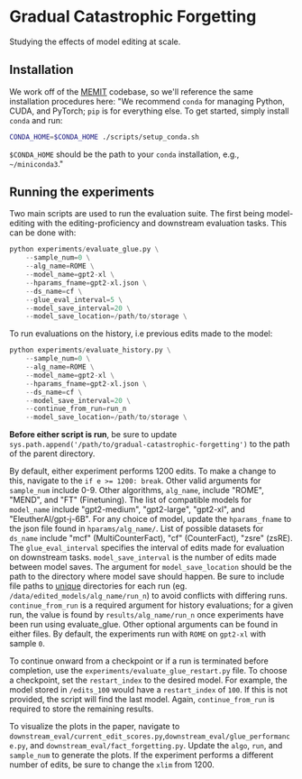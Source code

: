 # Gradual Catastrophic Forgetting

Studying the effects of model editing at scale.

## Installation
We work off of the [MEMIT](https://github.com/kmeng01/memit) codebase, so we'll reference the same installation procedures here: 
"We recommend `conda` for managing Python, CUDA, and PyTorch; `pip` is for everything else. To get started, simply install `conda` and run:
```bash
CONDA_HOME=$CONDA_HOME ./scripts/setup_conda.sh
```

`$CONDA_HOME` should be the path to your `conda` installation, e.g., `~/miniconda3`."

## Running the experiments
Two main scripts are used to run the evaluation suite. The first being model-editing with the editing-proficiency and downstream evaluation tasks. This can be done with:
```python
python experiments/evaluate_glue.py \
    --sample_num=0 \
    --alg_name=ROME \
    --model_name=gpt2-xl \
    --hparams_fname=gpt2-xl.json \
    --ds_name=cf \
    --glue_eval_interval=5 \
    --model_save_interval=20 \
    --model_save_location=/path/to/storage \
```
To run evaluations on the history, i.e previous edits made to the model:
```python
python experiments/evaluate_history.py \
    --sample_num=0 \
    --alg_name=ROME \
    --model_name=gpt2-xl \
    --hparams_fname=gpt2-xl.json \
    --ds_name=cf \
    --model_save_interval=20 \
    --continue_from_run=run_n
    --model_save_location=/path/to/storage \
```
**Before either script is run**, be sure to update ```sys.path.append('/path/to/gradual-catastrophic-forgetting')``` to the path of the parent directory. 

By default, either experiment performs 1200 edits. To make a change to this, navigate to the ```if e >= 1200: break```. Other valid arguments for ```sample_num``` include 0-9. Other algorithms, ```alg_name```, include "ROME", "MEND", and "FT" (Finetuning). The list of compatible models for ```model_name``` include "gpt2-medium", "gpt2-large", "gpt2-xl", and "EleutherAI/gpt-j-6B". For any choice of model, update the ```hparams_fname``` to the json file found in ```hparams/alg_name/```. List of possible datasets for ```ds_name``` include "mcf" (MultiCounterFact), "cf" (CounterFact), "zsre" (zsRE). The ```glue_eval_interval``` specifies the interval of edits made for evaluation on downstream tasks. ```model_save_interval``` is the number of edits made between model saves. The argument for ```model_save_location``` should be the path to the directory where model save should happen. Be sure to include file paths to <ins>unique</ins> directories for each run (eg. ```/data/edited_models/alg_name/run_n```) to avoid conflicts with differing runs. ```continue_from_run``` is a required argument for history evaluations; for a given run, the value is found by ```results/alg_name/run_n``` once experiments have been run using evaluate_glue. Other optional arguments can be found in either files. By default, the experiments run with ```ROME``` on ```gpt2-xl``` with sample ```0```.

To continue onward from a checkpoint or if a run is terminated before completion, use the ```experiments/evaluate_glue_restart.py``` file. To choose a checkpoint, set the ```restart_index``` to the desired model. For example, the model stored in ```/edits_100``` would have a ```restart_index``` of ```100```. If this is not provided, the script will find the last model. Again, ```continue_from_run``` is required to store the remaining results.

To visualize the plots in the paper, navigate to ```downstream_eval/current_edit_scores.py```,```downstream_eval/glue_performance.py```, and ```downstream_eval/fact_forgetting.py```. Update the ```algo```, ```run```, and ```sample_num``` to generate the plots. If the experiment performs a different number of edits, be sure to change the ```xlim``` from 1200.
 
